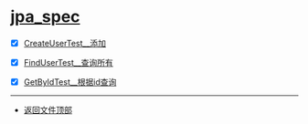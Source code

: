 
# [jpa_spec](../README.md)

- [x] [CreateUserTest__添加](src/test/java/com/cpucode/mongodb/CreateUserTest.java)
- [x] [FindUserTest__查询所有](src/test/java/com/cpucode/mongodb/FindUserTest.java)
- [x] [GetByIdTest__根据id查询](src/test/java/com/cpucode/mongodb/GetByIdTest.java)


-----------------

- [返回文件顶部](../README.md)